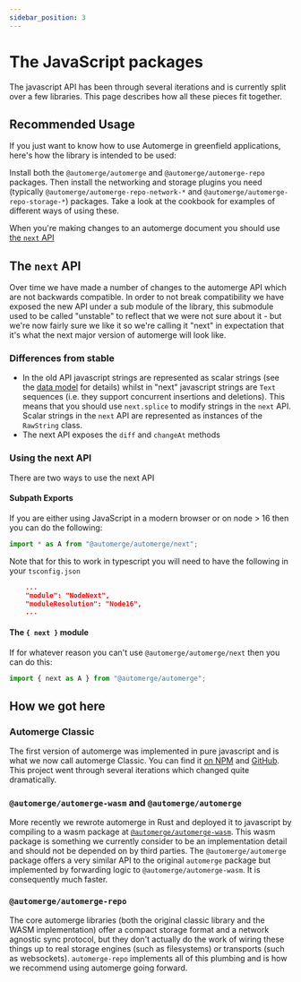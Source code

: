 ```yaml
---
sidebar_position: 3
---
```


# The JavaScript packages

The javascript API has been through several iterations and is currently split over a few libraries. This page describes how all these pieces fit together.

## Recommended Usage

If you just want to know how to use Automerge in greenfield applications, here's how the library is intended to be used:

Install both the `@automerge/automerge` and `@automerge/automerge-repo` packages. Then install the networking and storage plugins you need (typically `@automerge/automerge-repo-network-*` and `@automerge/automerge-repo-storage-*`) packages. Take a look at the cookbook for examples of different ways of using these.

When you're making changes to an automerge document you should use [the `next` API](#the-next-api)

## The `next` API

Over time we have made a number of changes to the automerge API which are not backwards compatible. In order to not break compatibility we have exposed the new API under a sub module of the library, this submodule used to be called "unstable" to reflect that we were not sure about it - but we're now fairly sure we like it so we're calling it "next" in expectation that it's what the next major version of automerge will look like.

### Differences from stable

- In the old API javascript strings are represented as scalar strings (see the [data model](/docs/reference/documents/) for details) whilst in "next" javascript strings are `Text` sequences (i.e. they support concurrent insertions and deletions). This means that you should use `next.splice` to modify strings in the `next` API. Scalar strings in the `next` API are represented as instances of the `RawString` class.
- The next API exposes the `diff` and `changeAt` methods

### Using the next API

There are two ways to use the next API

#### Subpath Exports

If you are either using JavaScript in a modern browser or on node > 16 then you can do the following:

```javascript
import * as A from "@automerge/automerge/next";
```

Note that for this to work in typescript you will need to have the following in your `tsconfig.json`

```json
    ...
    "module": "NodeNext",
    "moduleResolution": "Node16",
    ...
```

#### The `{ next }` module

If for whatever reason you can't use `@automerge/automerge/next` then you can do this:

```javascript
import { next as A } from "@automerge/automerge";
```

## How we got here

### Automerge Classic

The first version of automerge was implemented in pure javascript and is what we now call automerge Classic. You can find it [on NPM](https://www.npmjs.com/package/automerge) and [GitHub](https://github.com/automerge/automerge-classic). This project went through several iterations which changed quite dramatically.

### `@automerge/automerge-wasm` and `@automerge/automerge`

More recently we rewrote automerge in Rust and deployed it to javascript by compiling to a wasm package at [`@automerge/automerge-wasm`](https://www.npmjs.com/package/@automerge/automerge-wasm). This wasm package is something we currently consider to be an implementation detail and should not be depended on by third parties. The `@automerge/automerge` package offers a very similar API to the original `automerge` package but implemented by forwarding logic to `@automerge/automerge-wasm`. It is consequently much faster.

### `@automerge/automerge-repo`

The core automerge libraries (both the original classic library and the WASM implementation) offer a compact storage format and a network agnostic sync protocol, but they don't actually do the work of wiring these things up to real storage engines (such as filesystems) or transports (such as websockets). `automerge-repo` implements all of this plumbing and is how we recommend using automerge going forward.
